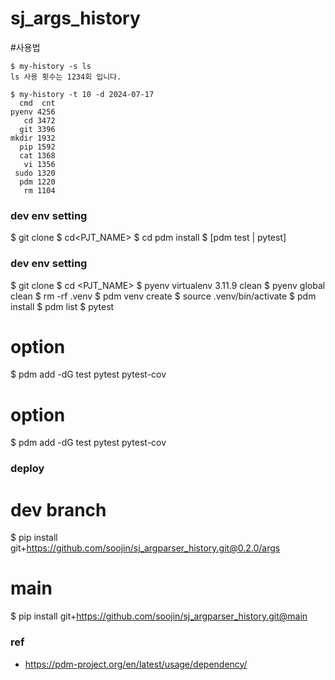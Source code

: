 # sj_args_history

#사용법
```
$ my-history -s ls
ls 사용 횟수는 1234회 입니다.

$ my-history -t 10 -d 2024-07-17
  cmd  cnt
pyenv 4256
   cd 3472
  git 3396
mkdir 1932
  pip 1592
  cat 1368
   vi 1356
 sudo 1320
  pdm 1220
   rm 1104
```

### dev env setting

$ git clone <URL>
$ cd<PJT_NAME>
$ cd pdm install
$ [pdm test | pytest]

### dev env setting
$ git clone <URL>
$ cd <PJT_NAME>
$ pyenv virtualenv 3.11.9 clean 
$ pyenv global clean 
$ rm -rf .venv
$ pdm venv create
$ source .venv/bin/activate
$ pdm install
$ pdm list
$ pytest

# option
$ pdm add -dG test pytest pytest-cov


# option 
$ pdm add -dG test pytest pytest-cov

### deploy
# dev branch
$ pip install git+https://github.com/soojin/sj_argparser_history.git@0.2.0/args

# main
$ pip install git+https://github.com/soojin/sj_argparser_history.git@main 

### ref
- https://pdm-project.org/en/latest/usage/dependency/

